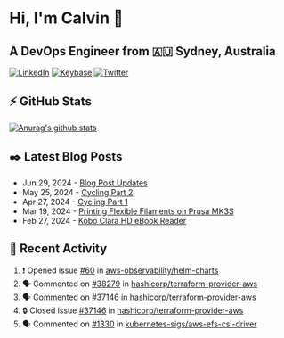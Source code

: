 # Hi, I'm Calvin 🍭
## A DevOps Engineer from 🇦🇺 Sydney, Australia</h3>

[![LinkedIn](https://img.shields.io/badge/-c–bui-0077B5?style=flat-square&labelColor=0077B5&logo=LinkedIn&logoColor=white)](https://www.linkedin.com/in/c-bui/)
[![Keybase](https://img.shields.io/badge/-calvinbui-ff6f21?style=flat-square&labelColor=ff6f21&logo=Keybase&logoColor=white)](https://keybase.io/calvinbui)
[![Twitter](https://img.shields.io/badge/-ASAPCalvin-1DA1F2?style=flat-square&labelColor=1DA1F2&logo=Twitter&logoColor=white)](https://twitter.com/ASAPCalvin)

<!-- https://github.com/rishavanand/github-profilinator -->
## ⚡ GitHub Stats
[![Anurag's github stats](https://github-readme-stats.vercel.app/api?username=calvinbui&count_private=true&hide_title=true)](https://github.com/anuraghazra/github-readme-stats)

<!-- https://github.com/gautamkrishnar/blog-post-workflow -->
## ✒️ Latest Blog Posts

<!-- BLOG-POST-LIST:START -->
- Jun 29, 2024 - [Blog Post Updates](https://calvin.me/blog-post-updates)
- May 25, 2024 - [Cycling Part 2](https://calvin.me/cycling-part-2)
- Apr 27, 2024 - [Cycling Part 1](https://calvin.me/cycling-part-1)
- Mar 19, 2024 - [Printing Flexible Filaments on Prusa MK3S](https://calvin.me/printing-flexible-filaments-on-prusa-mk3s)
- Feb 27, 2024 - [Kobo Clara HD eBook Reader](https://calvin.me/kobo-clara-hd-ebook-reader)

<!-- BLOG-POST-LIST:END -->

## 🏃‍ Recent Activity

<!--START_SECTION:activity-->
1. ❗ Opened issue [#60](https://github.com/aws-observability/helm-charts/issues/60) in [aws-observability/helm-charts](https://github.com/aws-observability/helm-charts)
2. 🗣 Commented on [#38279](https://github.com/hashicorp/terraform-provider-aws/issues/38279#issuecomment-2212833856) in [hashicorp/terraform-provider-aws](https://github.com/hashicorp/terraform-provider-aws)
3. 🗣 Commented on [#37146](https://github.com/hashicorp/terraform-provider-aws/issues/37146#issuecomment-2081977548) in [hashicorp/terraform-provider-aws](https://github.com/hashicorp/terraform-provider-aws)
4. 🔒 Closed issue [#37146](https://github.com/hashicorp/terraform-provider-aws/issues/37146) in [hashicorp/terraform-provider-aws](https://github.com/hashicorp/terraform-provider-aws)
5. 🗣 Commented on [#1330](https://github.com/kubernetes-sigs/aws-efs-csi-driver/issues/1330#issuecomment-2081859008) in [kubernetes-sigs/aws-efs-csi-driver](https://github.com/kubernetes-sigs/aws-efs-csi-driver)
<!--END_SECTION:activity-->
